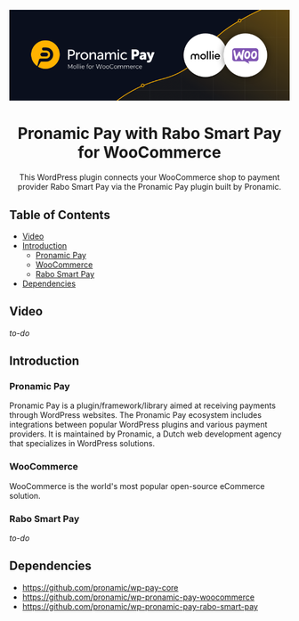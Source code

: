 <p align="center"><img src="/.wordpress-org/banner-772x250.png" alt="Banner of Pronamic Pay with Rabo Smart Pay for WooCommerce"></p>

<h1 align="center">Pronamic Pay with Rabo Smart Pay for WooCommerce</h1>

<p align="center">
  This WordPress plugin connects your WooCommerce shop to payment provider Rabo Smart Pay via the Pronamic Pay plugin built by Pronamic.
</p>

## Table of Contents

- [Video](#video)
- [Introduction](#introduction)
  - [Pronamic Pay](#pronamic-pay)
  - [WooCommerce](#woocommerce)
  - [Rabo Smart Pay](#rabo-smart-pay)
- [Dependencies](#dependencies)

## Video

_to-do_

## Introduction

### Pronamic Pay

Pronamic Pay is a plugin/framework/library aimed at receiving payments through WordPress websites. The Pronamic Pay ecosystem includes integrations between popular WordPress plugins and various payment providers. It is maintained by Pronamic, a Dutch web development agency that specializes in WordPress solutions.

### WooCommerce

WooCommerce is the world's most popular open-source eCommerce solution.

### Rabo Smart Pay

_to-do_

## Dependencies

- https://github.com/pronamic/wp-pay-core
- https://github.com/pronamic/wp-pronamic-pay-woocommerce
- https://github.com/pronamic/wp-pronamic-pay-rabo-smart-pay
